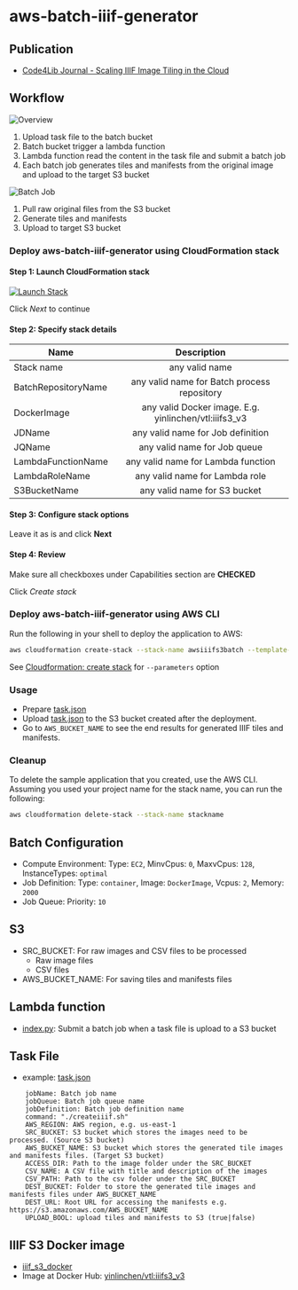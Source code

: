 # aws-batch-iiif-generator
## Publication
* [Code4Lib Journal - Scaling IIIF Image Tiling in the Cloud](https://journal.code4lib.org/articles/14933)

## Workflow
![Overview](images/overview.png "Overview")
1. Upload task file to the batch bucket
2. Batch bucket trigger a lambda function
3. Lambda function read the content in the task file and submit a batch job
4. Each batch job generates tiles and manifests from the original image and upload to the target S3 bucket

![Batch Job](images/batch_job.png "Batch Job")
1. Pull raw original files from the S3 bucket
2. Generate tiles and manifests
3. Upload to target S3 bucket

### Deploy aws-batch-iiif-generator using CloudFormation stack
#### Step 1: Launch CloudFormation stack
[![Launch Stack](https://cdn.rawgit.com/buildkite/cloudformation-launch-stack-button-svg/master/launch-stack.svg)](https://console.aws.amazon.com/cloudformation/home?region=us-east-1#/stacks/new?&templateURL=https://vtdlp-dev-cf.s3.amazonaws.com/awsiiifs3batch.template)

Click *Next* to continue

#### Step 2: Specify stack details

| Name | Description |
|----------|:-------------:|
| Stack name | any valid name |
| BatchRepositoryName | any valid name for Batch process repository |
| DockerImage | any valid Docker image. E.g. yinlinchen/vtl:iiifs3_v3 |
| JDName | any valid name for Job definition |
| JQName | any valid name for Job queue |
| LambdaFunctionName | any valid name for Lambda function |
| LambdaRoleName | any valid name for Lambda role  |
| S3BucketName | any valid name for S3 bucket |

#### Step 3: Configure stack options
Leave it as is and click **Next**

#### Step 4: Review
Make sure all checkboxes under Capabilities section are **CHECKED**

Click *Create stack*

### Deploy aws-batch-iiif-generator using AWS CLI

Run the following in your shell to deploy the application to AWS:
```bash
aws cloudformation create-stack --stack-name awsiiifs3batch --template-body file://awsiiifs3batch.template --capabilities CAPABILITY_NAMED_IAM
```

See [Cloudformation: create stack](https://docs.aws.amazon.com/cli/latest/reference/cloudformation/create-stack.html) for `--parameters` option

### Usage
* Prepare [task.json](examples/task.json) 
* Upload [task.json](examples/task.json) to the S3 bucket created after the deployment.
* Go to `AWS_BUCKET_NAME` to see the end results for generated IIIF tiles and manifests.

### Cleanup

To delete the sample application that you created, use the AWS CLI. Assuming you used your project name for the stack name, you can run the following:

```bash
aws cloudformation delete-stack --stack-name stackname
```

## Batch Configuration
* Compute Environment: Type: `EC2`, MinvCpus: `0`, MaxvCpus: `128`, InstanceTypes: `optimal`
* Job Definition: Type: `container`, Image: `DockerImage`, Vcpus: `2`, Memory: `2000`
* Job Queue: Priority: `10`

## S3
* SRC_BUCKET: For raw images and CSV files to be processed
	* Raw image files
	* CSV files
* AWS_BUCKET_NAME: For saving tiles and manifests files

## Lambda function
* [index.py](src/index.py): Submit a batch job when a task file is upload to a S3 bucket

## Task File
* example: [task.json](examples/task.json)
```
    jobName: Batch job name
    jobQueue: Batch job queue name
    jobDefinition: Batch job definition name
    command: "./createiiif.sh"
    AWS_REGION: AWS region, e.g. us-east-1
    SRC_BUCKET: S3 bucket which stores the images need to be processed. (Source S3 bucket)
    AWS_BUCKET_NAME: S3 bucket which stores the generated tile images and manifests files. (Target S3 bucket)
    ACCESS_DIR: Path to the image folder under the SRC_BUCKET
    CSV_NAME: A CSV file with title and description of the images
    CSV_PATH: Path to the csv folder under the SRC_BUCKET
    DEST_BUCKET: Folder to store the generated tile images and manifests files under AWS_BUCKET_NAME
    DEST_URL: Root URL for accessing the manifests e.g. https://s3.amazonaws.com/AWS_BUCKET_NAME
    UPLOAD_BOOL: upload tiles and manifests to S3 (true|false)
```

## IIIF S3 Docker image
* [iiif_s3_docker](https://github.com/vt-digital-libraries-platform/iiif_s3_docker)
* Image at Docker Hub: [yinlinchen/vtl:iiifs3_v3](https://cloud.docker.com/repository/docker/yinlinchen/vtl/tags)
